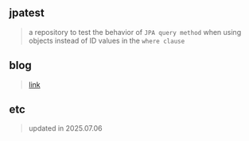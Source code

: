 ## jpatest
> a repository to test the behavior of `JPA query method` when using objects instead of ID values in the `where clause`


## blog
> [link](https://2eungwoo.tistory.com/entry/JPA-%EC%BF%BC%EB%A6%AC-%EB%A9%94%EC%86%8C%EB%93%9C-%EC%82%AC%EC%9A%A9-%EC%8B%9C-WHERE-%EC%A0%88%EC%97%90-%EC%97%94%ED%8B%B0%ED%8B%B0%EB%A5%BC)

## etc
> updated in 2025.07.06
